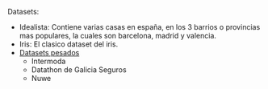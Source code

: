 Datasets:

- Idealista: Contiene varias casas en españa, en los 3 barrios o provincias mas populares, la cuales son barcelona, madrid y valencia.
- Iris: El clasico dataset del iris.
- [Datasets pesados](https://www.terabox.com/spanish/sharing/link?surl=fg1pRgzPSpcy-ZJ2AFOdRA)
    - Intermoda
    - Datathon de Galicia Seguros
    - Nuwe
